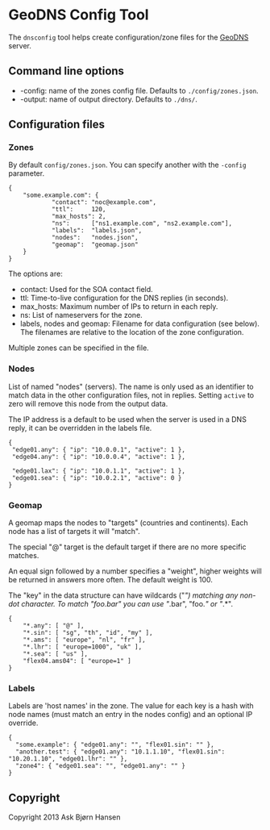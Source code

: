 # GeoDNS Config Tool

The `dnsconfig` tool helps create configuration/zone files for the
[GeoDNS](http://geo.bitnames.com/) server.

## Command line options

* -config: name of the zones config file. Defaults to `./config/zones.json`.
* -output: name of output directory. Defaults to `./dns/`.

## Configuration files

### Zones

By default `config/zones.json`. You can specify another with the `-config` parameter.

	{
        "some.example.com": {
                "contact": "noc@example.com",
                "ttl":     120,
                "max_hosts": 2,
                "ns":      ["ns1.example.com", "ns2.example.com"],
                "labels":  "labels.json",
                "nodes":   "nodes.json",
                "geomap":  "geomap.json"
        }
	}

The options are:

* contact: Used for the SOA contact field.
* ttl: Time-to-live configuration for the DNS replies (in seconds).
* max_hosts: Maximum number of IPs to return in each reply.
* ns: List of nameservers for the zone.
* labels, nodes and geomap: Filename for data configuration (see below). The filenames are relative to the location of the zone configuration.

Multiple zones can be specified in the file.

### Nodes

List of named "nodes" (servers). The name is only used as an identifier to
match data in the other configuration files, not in replies. Setting `active`
to zero will remove this node from the output data.

The IP address is a default to be used when the server is used in a DNS reply,
it can be overridden in the labels file.

	{
     "edge01.any": { "ip": "10.0.0.1", "active": 1 },
     "edge04.any": { "ip": "10.0.0.4", "active": 1 },

     "edge01.lax": { "ip": "10.0.1.1", "active": 1 },
     "edge01.sea": { "ip": "10.0.2.1", "active": 0 }
	}

### Geomap

A geomap maps the nodes to "targets" (countries and continents). Each node has
a list of targets it will "match".

The special "@" target is the default target if there are no more specific
matches.

An equal sign followed by a number specifies a "weight", higher weights will be
returned in answers more often. The default weight is 100.

The "key" in the data structure can have wildcards ("*") matching any non-dot
character. To match "foo.bar" you can use "*.bar", "foo.*" or "*.*".

	{
		"*.any": [ "@" ],
		"*.sin": [ "sg", "th", "id", "my" ],
		"*.ams": [ "europe", "nl", "fr" ],
		"*.lhr": [ "europe=1000", "uk" ],
		"*.sea": [ "us" ],
		"flex04.ams04": [ "europe=1" ]
	}

### Labels

Labels are 'host names' in the zone. The value for each key is a hash with node
names (must match an entry in the nodes config) and an optional IP override.

    {
      "some.example": { "edge01.any": "", "flex01.sin": "" },
      "another.test": { "edge01.any": "10.1.1.10", "flex01.sin": "10.20.1.10", "edge01.lhr": "" },
      "zone4": { "edge01.sea": "", "edge01.any": "" }
    }

## Copyright

Copyright 2013 Ask Bjørn Hansen
